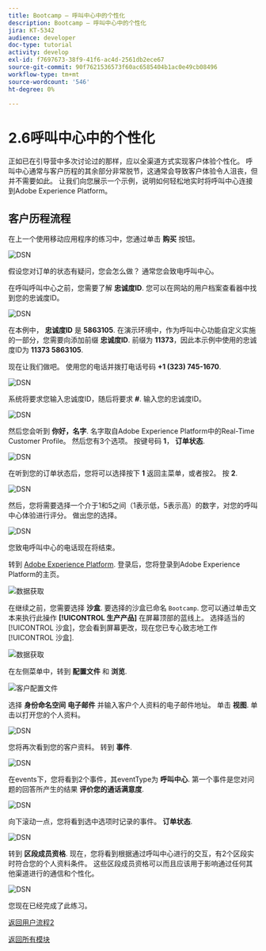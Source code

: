 ```yaml
---
title: Bootcamp — 呼叫中心中的个性化
description: Bootcamp — 呼叫中心中的个性化
jira: KT-5342
audience: developer
doc-type: tutorial
activity: develop
exl-id: f7697673-38f9-41f6-ac4d-2561db2ece67
source-git-commit: 90f7621536573f60ac6585404b1ac0e49cb08496
workflow-type: tm+mt
source-wordcount: '546'
ht-degree: 0%

---
```


# 2.6呼叫中心中的个性化

正如已在引导营中多次讨论过的那样，应以全渠道方式实现客户体验个性化。 呼叫中心通常与客户历程的其余部分非常脱节，这通常会导致客户体验令人沮丧，但并不需要如此。 让我们向您展示一个示例，说明如何轻松地实时将呼叫中心连接到Adobe Experience Platform。

## 客户历程流程

在上一个使用移动应用程序的练习中，您通过单击 **购买** 按钮。

![DSN](./images/app20.png)

假设您对订单的状态有疑问，您会怎么做？ 通常您会致电呼叫中心。

在呼叫呼叫中心之前，您需要了解 **忠诚度ID**. 您可以在网站的用户档案查看器中找到您的忠诚度ID。

![DSN](./images/cc1.png)

在本例中， **忠诚度ID** 是 **5863105**. 在演示环境中，作为呼叫中心功能自定义实施的一部分，您需要向添加前缀 **忠诚度ID**. 前缀为 **11373**，因此本示例中使用的忠诚度ID为 **11373 5863105**.

现在让我们做吧。 使用您的电话并拨打电话号码 **+1 (323) 745-1670**.

![DSN](./images/cc2.png)

系统将要求您输入忠诚度ID，随后将要求 **#**. 输入您的忠诚度ID。

![DSN](./images/cc3.png)

然后您会听到 **你好，名字**. 名字取自Adobe Experience Platform中的Real-Time Customer Profile。 然后您有3个选项。 按键号码 **1**， **订单状态**.

![DSN](./images/cc4.png)

在听到您的订单状态后，您将可以选择按下 **1** 返回主菜单，或者按2。 按 **2**.

![DSN](./images/cc5.png)

然后，您将需要选择一个介于1和5之间（1表示低，5表示高）的数字，对您的呼叫中心体验进行评分。 做出您的选择。

![DSN](./images/cc6.png)

您致电呼叫中心的电话现在将结束。

转到 [Adobe Experience Platform](https://experience.adobe.com/platform). 登录后，您将登录到Adobe Experience Platform的主页。

![数据获取](./images/home.png)

在继续之前，您需要选择 **沙盒**. 要选择的沙盒已命名 ``Bootcamp``. 您可以通过单击文本来执行此操作 **[!UICONTROL 生产产品]** 在屏幕顶部的蓝线上。 选择适当的 [!UICONTROL 沙盒]，您会看到屏幕更改，现在您已专心致志地工作 [!UICONTROL 沙盒].

![数据获取](./images/sb1.png)

在左侧菜单中，转到 **配置文件** 和 **浏览**.

![客户配置文件](./images/homemenu.png)

选择 **身份命名空间** **电子邮件** 并输入客户个人资料的电子邮件地址。 单击 **视图**. 单击以打开您的个人资料。

![DSN](./images/cc7.png)

您将再次看到您的客户资料。 转到 **事件**.

![DSN](./images/cc8.png)

在events下，您将看到2个事件，其eventType为 **呼叫中心**. 第一个事件是您对问题的回答所产生的结果 **评价您的通话满意度**.

![DSN](./images/cc9.png)

向下滚动一点，您将看到选中选项时记录的事件。 **订单状态**.

![DSN](./images/cc10.png)

转到 **区段成员资格**. 现在，您将看到根据通过呼叫中心进行的交互，有2个区段实时符合您的个人资料条件。 这些区段成员资格可以而且应该用于影响通过任何其他渠道进行的通信和个性化。

![DSN](./images/cc11.png)

您现在已经完成了此练习。

[返回用户流程2](./uc2.md)

[返回所有模块](../../overview.md)
